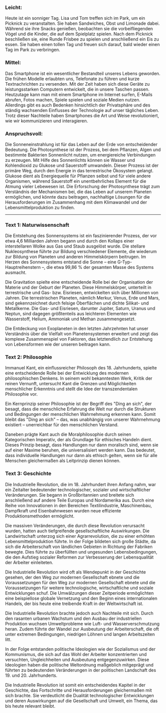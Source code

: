 ### Leicht:

Heute ist ein sonniger Tag. Lisa und Tom treffen sich im Park, um ein Picknick zu veranstalten. Sie haben Sandwiches, Obst und Limonade dabei. Während sie ihre Snacks genießen, beobachten sie die vorbeifliegenden Vögel und die Kinder, die auf dem Spielplatz spielen. Nach dem Picknick beschließen sie, eine Runde Frisbee zu spielen und anschließend ein Eis zu essen. Sie haben einen tollen Tag und freuen sich darauf, bald wieder einen Tag im Park zu verbringen.

### Mittel:

Das Smartphone ist ein wesentlicher Bestandteil unseres Lebens geworden. Die frühen Modelle erlaubten uns, Telefonate zu führen und kurze Textnachrichten zu versenden. Mit der Zeit haben sich diese Geräte zu leistungsstarken Computern entwickelt, die in unsere Taschen passen. Heutzutage kann man mit einem Smartphone im Internet surfen, E-Mails abrufen, Fotos machen, Spiele spielen und soziale Medien nutzen. Allerdings gibt es auch Bedenken hinsichtlich der Privatsphäre und des ständig wachsenden Einflusses der Technologie auf unser tägliches Leben. Trotz dieser Nachteile haben Smartphones die Art und Weise revolutioniert, wie wir kommunizieren und interagieren.

### Anspruchsvoll:

Die Sonneneinstrahlung ist für das Leben auf der Erde von entscheidender Bedeutung. Die Photosynthese ist der Prozess, bei dem Pflanzen, Algen und bestimmte Bakterien Sonnenlicht nutzen, um energiereiche Verbindungen zu erzeugen. Mit Hilfe des Sonnenlichts können sie Wasser und Kohlendioxid zu Glukose und Sauerstoff umwandeln. Dieser Prozess ist der primäre Weg, durch den Energie in das terrestrische Ökosystem gelangt. Glukose dient als Energiequelle für Pflanzen selbst und für viele andere Organismen, während Sauerstoff ein unentbehrliches Element für die Atmung vieler Lebewesen ist. Die Erforschung der Photosynthese trägt zum Verständnis der Mechanismen bei, die das Leben auf unserem Planeten ermöglichen, und könnte dazu beitragen, nachhaltige Lösungen für die Herausforderungen im Zusammenhang mit dem Klimawandel und der Lebensmittelproduktion zu finden.

---

### Text 1: Naturwissenschaft

Die Entstehung des Sonnensystems ist ein faszinierender Prozess, der vor etwa 4,6 Milliarden Jahren begann und durch den Kollaps einer interstellaren Wolke aus Gas und Staub ausgelöst wurde. Die stellare Nukleosynthese führte zur Bildung verschiedener Elemente, die wiederum zur Bildung von Planeten und anderen Himmelskörpern beitrugen. Im Herzen des Sonnensystems entstand die Sonne – eine G-Typ-Hauptreihenstern –, die etwa 99,86 % der gesamten Masse des Systems ausmacht.

Die Gravitation spielte eine entscheidende Rolle bei der Organisation der Materie und der Geburt der Planeten. Diese Himmelskörper, unterteilt in terrestrische und Gas- bzw. Eisriesen, entwickelten sich über Millionen von Jahren. Die terrestrischen Planeten, nämlich Merkur, Venus, Erde und Mars, sind gekennzeichnet durch felsige Oberflächen und dichte Silikat- und Metallkerne. Die Gas- und Eisriesen, darunter Jupiter, Saturn, Uranus und Neptun, sind dagegen größtenteils aus leichteren Elementen wie Wasserstoff, Helium, Ammoniak und Methan zusammengesetzt.

Die Entdeckung von Exoplaneten in den letzten Jahrzehnten hat unser Verständnis über die Vielfalt von Planetensystemen erweitert und zeigt das komplexe Zusammenspiel von Faktoren, das letztendlich zur Entstehung von Lebensformen wie der unseren beitragen kann.

### Text 2: Philosophie

Immanuel Kant, ein einflussreicher Philosoph des 18. Jahrhunderts, spielte eine entscheidende Rolle bei der Entwicklung des modernen philosophischen Denkens. In seinem wohl bekanntesten Werk, Kritik der reinen Vernunft, untersucht Kant die Grenzen und Möglichkeiten menschlicher Erkenntnis und stellt die Idee der transzendentalen Philosophie vor.

Ein Kernprinzip seiner Philosophie ist der Begriff des "Ding an sich", der besagt, dass die menschliche Erfahrung die Welt nur durch die Strukturen und Bedingungen der menschlichen Wahrnehmung erkennen kann. Somit bleibt das "Ding an sich" – das, was unabhängig von unserer Wahrnehmung existiert – unerreichbar für den menschlichen Verstand.

Daneben prägte Kant auch die Moralphilosophie durch seinen Kategorischen Imperativ, der als Grundlage für ethisches Handeln dient. Dieses Prinzip besagt, dass Handlungen nur dann moralisch sind, wenn sie auf einer Maxime beruhen, die universalisiert werden kann. Das bedeutet, dass individuelle Handlungen nur dann als ethisch gelten, wenn sie für alle Menschen gleichermaßen als Leitprinzip dienen können.

### Text 3: Geschichte

Die Industrielle Revolution, die im 18. Jahrhundert ihren Anfang nahm, war ein Zeitalter bedeutender technologischer, sozialer und wirtschaftlicher Veränderungen. Sie begann in Großbritannien und breitete sich anschließend auf andere Teile Europas und Nordamerika aus. Durch eine Reihe von Innovationen in den Bereichen Textilindustrie, Maschinenbau, Dampfkraft und Eisenbahnwesen wurden neue effiziente Produktionsmethoden ermöglicht.

Die massiven Veränderungen, die durch diese Revolution verursacht wurden, hatten auch tiefgreifende gesellschaftliche Auswirkungen. Die Landwirtschaft unterzog sich einer Agrarrevolution, die zu einer erhöhten Lebensmittelproduktion führte. In der Folge bildeten sich große Städte, da sich die Arbeiterschaft von ländlichen Gebieten in Richtung der Fabriken bewegte. Dies führte zu überfüllten und ungesunden Lebensbedingungen, die den Aufstieg sozialer Reformen zur Verbesserung der Lebensqualität der Arbeiter einleiteten.

Die Industrielle Revolution wird oft als Wendepunkt in der Geschichte gesehen, der den Weg zur modernen Gesellschaft ebnete und die Voraussetzungen für den Weg zur modernen Gesellschaft ebnete und die Voraussetzungen für weitere technologische, wirtschaftliche und soziale Entwicklungen schuf. Die Umwälzungen dieser Zeitperiode ermöglichten eine beispiellose globale Vernetzung und den Beginn eines internationalen Handels, der bis heute eine treibende Kraft in der Weltwirtschaft ist.

Die Industrielle Revolution brachte jedoch auch Nachteile mit sich. Durch den rasanten urbanen Wachstum und den Ausbau der industriellen Produktion wuchsen Umweltprobleme wie Luft- und Wasserverschmutzung heran. Zudem führte der Wandel zur Ausbeutung der Arbeiterschaft, die oft unter extremen Bedingungen, niedrigen Löhnen und langen Arbeitszeiten litt.

In der Folge entstanden politische Ideologien wie der Sozialismus und der Kommunismus, die sich auf das Wohl der Arbeiter konzentrierten und versuchten, Ungleichheiten und Ausbeutung entgegenzuwirken. Diese Ideologien haben die politische Weltordnung maßgeblich mitgeprägt und führten zu bedeutenden Veränderungen in der politischen Landschaft des 19. und 20. Jahrhunderts.

Die Industrielle Revolution ist somit ein entscheidendes Kapitel in der Geschichte, das Fortschritte und Herausforderungen gleichermaßen mit sich brachte. Sie verdeutlicht die Dualität technologischer Entwicklungen und deren Auswirkungen auf die Gesellschaft und Umwelt, ein Thema, das bis heute relevant bleibt.